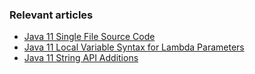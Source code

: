 ### Relevant articles

- [Java 11 Single File Source Code](https://www.baeldung.com/java-single-file-source-code)
- [Java 11 Local Variable Syntax for Lambda Parameters](https://www.baeldung.com/java-var-lambda-params)
- [Java 11 String API Additions](https://www.baeldung.com/java-11-string-api)
